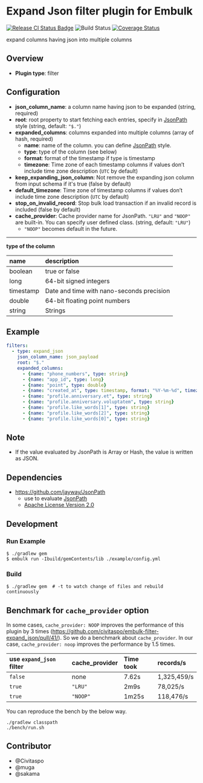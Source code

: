 # Expand Json filter plugin for Embulk

[![Release CI Status Badge](https://github.com/civitaspo/embulk-filter-expand_json/workflows/Release%20CI/badge.svg)](https://github.com/civitaspo/embulk-filter-expand_json/actions?query=workflow%3A%22Release+CI%22)
![Build Status](https://github.com/embulk/embulk-filter-expand_json/actions/workflows/check.yml/badge.svg?branch=main)
[![Coverage Status](https://coveralls.io/repos/civitaspo/embulk-filter-expand_json/badge.svg?branch=main&service=github)](https://coveralls.io/github/civitaspo/embulk-filter-expand_json?branch=main)

expand columns having json into multiple columns

## Overview

* **Plugin type**: filter

## Configuration

- **json_column_name**: a column name having json to be expanded (string, required)
- **root**: root property to start fetching each entries, specify in [JsonPath](http://goessner.net/articles/JsonPath/) style (string, default: `"$."`)
- **expanded_columns**: columns expanded into multiple columns (array of hash, required)
  - **name**: name of the column. you can define [JsonPath](http://goessner.net/articles/JsonPath/) style.
  - **type**: type of the column (see below)
  - **format**: format of the timestamp if type is timestamp
  - **timezone**: Time zone of each timestamp columns if values don’t include time zone description (`UTC` by default)
- **keep_expanding_json_column**: Not remove the expanding json column from input schema if it's true (false by default)
- **default_timezone**: Time zone of timestamp columns if values don’t include time zone description (`UTC` by default)
- **stop_on_invalid_record**: Stop bulk load transaction if an invalid record is included (false by default)
- **cache_provider**: Cache provider name for JsonPath. `"LRU"` and `"NOOP"` are built-in. You can specify user defined class. (string, default: `"LRU"`)
  - `"NOOP"` becomes default in the future.

---
**type of the column**

|name|description|
|:---|:---|
|boolean|true or false|
|long|64-bit signed integers|
|timestamp|Date and time with nano-seconds precision|
|double|64-bit floating point numbers|
|string|Strings|


## Example

```yaml
filters:
  - type: expand_json
    json_column_name: json_payload
    root: "$."
    expanded_columns:
      - {name: "phone_numbers", type: string}
      - {name: "app_id", type: long}
      - {name: "point", type: double}
      - {name: "created_at", type: timestamp, format: "%Y-%m-%d", timezone: "UTC"}
      - {name: "profile.anniversary.et", type: string}
      - {name: "profile.anniversary.voluptatem", type: string}
      - {name: "profile.like_words[1]", type: string}
      - {name: "profile.like_words[2]", type: string}
      - {name: "profile.like_words[0]", type: string}
```


## Note
- If the value evaluated by JsonPath is Array or Hash, the value is written as JSON.

## Dependencies
- https://github.com/jayway/JsonPath
  - use to evaluate [JsonPath](http://goessner.net/articles/JsonPath/)
  - [Apache License Version 2.0](https://github.com/jayway/JsonPath/blob/master/LICENSE)

## Development

### Run Example

```
$ ./gradlew gem
$ embulk run -Ibuild/gemContents/lib ./example/config.yml
```


### Build

```
$ ./gradlew gem  # -t to watch change of files and rebuild continuously
```

## Benchmark for `cache_provider` option

In some cases, `cache_provider: NOOP` improves the performance of this plugin by 3 times (https://github.com/civitaspo/embulk-filter-expand_json/pull/41/).
So we do a benchmark about `cache_provider`. In our case, `cache_provider: noop` improves the performance by 1.5 times.

|use `expand_json` filter|cache_provider|Time took|records/s|
|:---|:---|:---|:---|
|`false`|none|7.62s|1,325,459/s|
|`true`|`"LRU"`|2m9s|78,025/s|
|`true`|`"NOOP"`|1m25s|118,476/s|


You can reproduce the bench by the below way.

```
./gradlew classpath
./bench/run.sh
```

## Contributor
- @Civitaspo
- @muga
- @sakama
